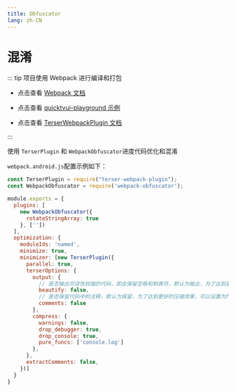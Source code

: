 ```yaml
---
title: Obfuscator
lang: zh-CN
---
```


# 混淆

::: tip 项目使用 Webpack 进行编译和打包

* 点击查看 [Webpack 文档](https://webpack.docschina.org/concepts/)

* 点击查看 [quicktvui-playground 示例](https://github.com/quicktvui/quicktvui-playground/tree/master/es-split-chunks)

* 点击查看 [TerserWebpackPlugin 文档](https://webpack.docschina.org/plugins/terser-webpack-plugin/)

:::

使用 `TerserPlugin` 和 `WebpackObfuscator`进度代码优化和混淆

`webpack.android.js`配置示例如下：

```js
const TerserPlugin = require("terser-webpack-plugin");
const WebpackObfuscator = require('webpack-obfuscator');

module.exports = {
  plugins: [
    new WebpackObfuscator({
      rotateStringArray: true
    }, [''])
  ],
  optimization: {
    moduleIds: 'named',
    minimize: true,
    minimizer: [new TerserPlugin({
      parallel: true,
      terserOptions: {
        output: {
          // 是否输出可读性较强的代码，即会保留空格和制表符，默认为输出，为了达到更好的压缩效果，可以设置为false
          beautify: false,
          // 是否保留代码中的注释，默认为保留，为了达到更好的压缩效果，可以设置为false
          comments: false
        },
        compress: {
          warnings: false,
          drop_debugger: true,
          drop_console: true,
          pure_funcs: ['console.log']
        },
      },
      extractComments: false,
    })]
  }
}
```

